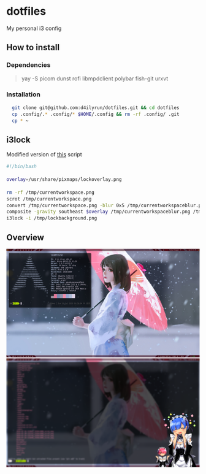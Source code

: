 # dotfiles

My personal i3 config

## How to install

### Dependencies

  > yay -S picom dunst rofi libmpdclient polybar fish-git urxvt

### Installation

```bash
  git clone git@github.com:d4ilyrun/dotfiles.git && cd dotfiles
  cp .config/.* .config/* $HOME/.config && rm -rf .config/ .git
  cp * ~
```
## i3lock

Modified version of [this](https://github.com/veltall/custom-i3lock) script

```bash
#!/bin/bash

overlay=/usr/share/pixmaps/lockoverlay.png

rm -rf /tmp/currentworkspace.png
scrot /tmp/currentworkspace.png
convert /tmp/currentworkspace.png -blur 0x5 /tmp/currentworkspaceblur.png
composite -gravity southeast $overlay /tmp/currentworkspaceblur.png /tmp/lockbackground.png
i3lock -i /tmp/lockbackground.png
```

## Overview

![DesktopPreview](Preview.png)
![LockPreview](LockPreview.png)
